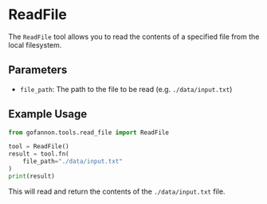 # ReadFile

The `ReadFile` tool allows you to read the contents of a specified file from the local filesystem.

## Parameters

* `file_path`: The path to the file to be read (e.g. `./data/input.txt`)

## Example Usage

```python
from gofannon.tools.read_file import ReadFile

tool = ReadFile()
result = tool.fn(
    file_path="./data/input.txt"
)
print(result)
```

This will read and return the contents of the `./data/input.txt` file.
